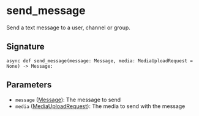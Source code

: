 # send_message

Send a text message to a user, channel or group.

## Signature

`async def send_message(message: Message, media: MediaUploadRequest = None) -> Message:`

## Parameters

- `message` ([Message](/docs/api_reference/types/message)): The message to send
- `media` ([MediaUploadRequest](/docs/api_reference/types/media_upload_request)): The media to send with the message
